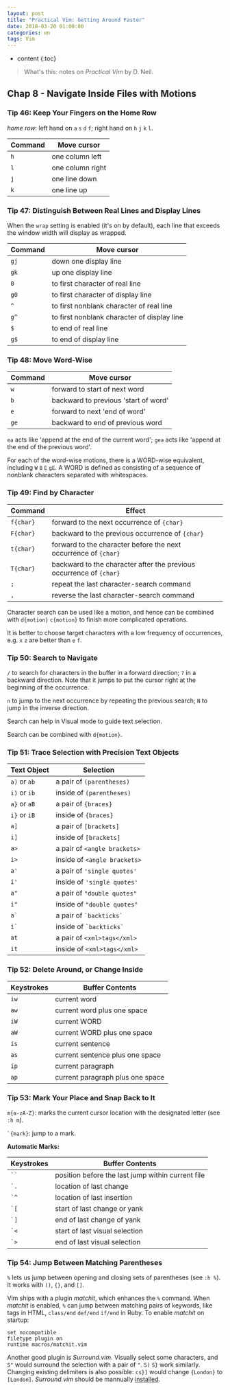 ```yaml
---
layout: post
title: "Practical Vim: Getting Around Faster"
date: 2018-03-20 01:00:00
categories: en
tags: Vim
---
```


* content
{:toc}

> What's this: notes on _Practical Vim_ by D. Neil.

## Chap 8 - Navigate Inside Files with Motions

### Tip 46: Keep Your Fingers on the Home Row

_home row_: left hand on `a` `s` `d` `f`; right hand on `h` `j` `k` `l`.

| Command | Move cursor      |
|---------|------------------|
| `h`     | one column left  |
| `l`     | one column right |
| `j`     | one line down    |
| `k`     | one line up      |

### Tip 47: Distinguish Between Real Lines and Display Lines

When the `wrap` setting is enabled (it's on by default), each line that exceeds the window width will display as wrapped.

| Command | Move cursor                                 |
|---------|---------------------------------------------|
| `gj`    | down one display line                       |
| `gk`    | up one display line                         |
| `0`     | to first character of real line             |
| `g0`    | to first character of display line          |
| `^`     | to first nonblank character of real line    |
| `g^`    | to first nonblank character of display line |
| `$`     | to end of real line                         |
| `g$`    | to end of display line                      |

### Tip 48: Move Word-Wise

| Command | Move cursor                          |
|---------|--------------------------------------|
| `w`     | forward to start of next word        |
| `b`     | backward to previous 'start of word' |
| `e`     | forward to next 'end of word'        |
| `ge`    | backward to end of previous word     |

`ea` acts like 'append at the end of the current word'; `gea` acts like 'append at the end of the previous word'.

For each of the word-wise motions, there is a WORD-wise equivalent, including `W` `B` `E` `gE`.
A WORD is defined as consisting of a sequence of nonblank characters separated with whitespaces.

### Tip 49: Find by Character

| Command   | Effect                                                              |
|-----------|---------------------------------------------------------------------|
| `f{char}` | forward to the next occurrence of `{char}`                          |
| `F{char}` | backward to the previous occurrence of `{char}`                     |
| `t{char}` | forward to the character before the next occurrence of `{char}`     |
| `T{char}` | backward to the character after the previous occurrence of `{char}` |
| `;`       | repeat the last character-search command                            |
| `,`       | reverse the last character-search command                           |

Character search can be used like a motion, and hence can be combined with `d{motion}` `c{motion}` to finish more complicated operations.

It is better to choose target characters with a low frequency of occurrences, e.g. `x` `z` are better than `e` `f`.

### Tip 50: Search to Navigate

`/` to search for characters in the buffer in a forward direction; `?` in a backward direction.
Note that it jumps to put the cursor right at the beginning of the occurrence.

`n` to jump to the next occurrence by repeating the previous search; `N` to jump in the inverse direction.

Search can help in Visual mode to guide text selection.

Search can be combined with `d{motion}`.

### Tip 51: Trace Selection with Precision Text Objects

| Text Object  | Selection                    |
|--------------|------------------------------|
| `a)` or `ab` | a pair of `(parentheses)`    |
| `i)` or `ib` | inside of `(parentheses)`    |
| `a}` or `aB` | a pair of `{braces}`         |
| `i}` or `iB` | inside of `{braces}`         |
| `a]`         | a pair of `[brackets]`       |
| `i]`         | inside of `[brackets]`       |
| `a>`         | a pair of `<angle brackets>` |
| `i>`         | inside of `<angle brackets>` |
| `a'`         | a pair of `'single quotes'`  |
| `i'`         | inside of `'single quotes'`  |
| `a"`         | a pair of `"double quotes"`  |
| `i"`         | inside of `"double quotes"`  |
| ``a` ``      | a pair of `` `backticks` ``  |
| ``i` ``      | inside of `` `backticks` ``  |
| `at`         | a pair of `<xml>tags</xml>`  |
| `it`         | inside of `<xml>tags</xml>`  |

### Tip 52: Delete Around, or Change Inside

| Keystrokes | Buffer Contents                  |
|------------|----------------------------------|
| `iw`       | current word                     |
| `aw`       | current word plus one space      |
| `iW`       | current WORD                     |
| `aW`       | current WORD plus one space      |
| `is`       | current sentence                 |
| `as`       | current sentence plus one space  |
| `ip`       | current paragraph                |
| `ap`       | current paragraph plus one space |

### Tip 53: Mark Your Place and Snap Back to It

`m{a-zA-Z}`: marks the current cursor location with the designated letter (see `:h m`).

`` `{mark} ``: jump to a mark.

__Automatic Marks:__

| Keystrokes      | Buffer Contents                                   |
|-----------------|---------------------------------------------------|
| <code>``</code> | position before the last jump within current file |
| `` `. ``        | location of last change                           |
| `` `^ ``        | location of last insertion                        |
| `` `[ ``        | start of last change or yank                      |
| `` `] ``        | end of last change of yank                        |
| `` `< ``        | start of last visual selection                    |
| `` `> ``        | end of last visual selection                      |


### Tip 54: Jump Between Matching Parentheses

`%` lets us jump between opening and closing sets of parentheses (see `:h %`).
It works with `()`, `{}`, and `[]`.

Vim ships with a plugin _matchit_, which enhances the `%` command.
When _matchit_ is enabled, `%` can jump between matching pairs of keywords, like tags in HTML, `class/end` `def/end` `if/end` in Ruby.
To enable _matchit_ on startup:

```
set nocompatible
filetype plugin on
runtime macros/matchit.vim
```

Another good plugin is _Surround.vim_. Visually select some characters, and `S"` would surround the selection with a pair of `"`.
`S)` `S}` work similarly.
Changing existing delimiters is also possible: `cs}]` would change `{London}` to `[London]`.
_Surround.vim_ should be mannually [installed](https://github.com/tpope/vim-surround).
